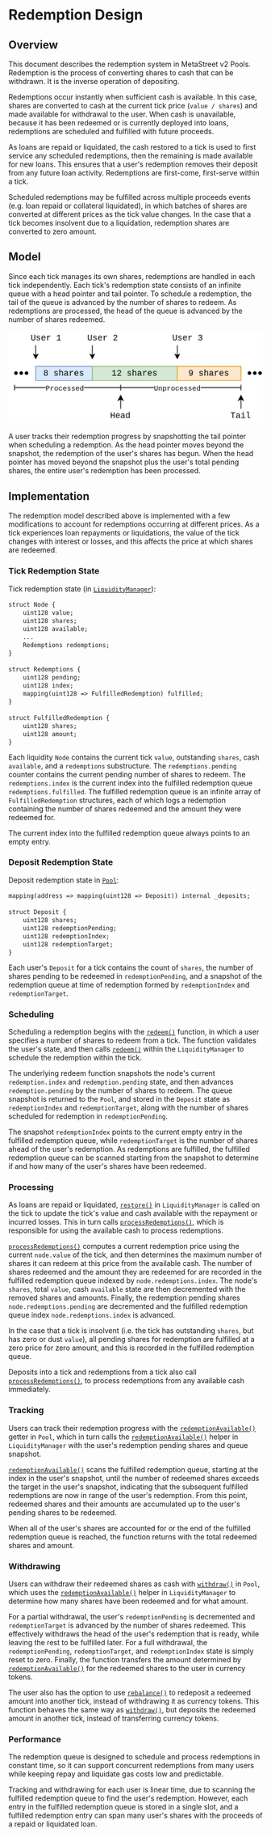 # Redemption Design

## Overview

This document describes the redemption system in MetaStreet v2 Pools.
Redemption is the process of converting shares to cash that can be withdrawn.
It is the inverse operation of depositing.

Redemptions occur instantly when sufficient cash is available. In this case,
shares are converted to cash at the current tick price (`value / shares`) and
made available for withdrawal to the user. When cash is unavailable, because it
has been redeemed or is currently deployed into loans, redemptions are
scheduled and fulfilled with future proceeds.

As loans are repaid or liquidated, the cash restored to a tick is used to first
service any scheduled redemptions, then the remaining is made available for new
loans. This ensures that a user's redemption removes their deposit from any
future loan activity. Redemptions are first-come, first-serve within a tick.

Scheduled redemptions may be fulfilled across multiple proceeds events (e.g.
loan repaid or collateral liquidated), in which batches of shares are converted
at different prices as the tick value changes. In the case that a tick becomes
insolvent due to a liquidation, redemption shares are converted to zero amount.

## Model

Since each tick manages its own shares, redemptions are handled in each tick
independently. Each tick's redemption state consists of an infinite queue with
a head pointer and tail pointer. To schedule a redemption, the tail of the
queue is advanced by the number of shares to redeem. As redemptions are
processed, the head of the queue is advanced by the number of shares redeemed.

![Redemption Model Figure](redemption-figure1.png)

A user tracks their redemption progress by snapshotting the tail pointer when
scheduling a redemption. As the head pointer moves beyond the snapshot, the
redemption of the user's shares has begun. When the head pointer has moved
beyond the snapshot plus the user's total pending shares, the entire user's
redemption has been processed.

## Implementation

The redemption model described above is implemented with a few modifications to
account for redemptions occurring at different prices. As a tick experiences
loan repayments or liquidations, the value of the tick changes with interest or
losses, and this affects the price at which shares are redeemed.

### Tick Redemption State

Tick redemption state (in [`LiquidityManager`](../contracts/LiquidityManager.sol)):

``` solidity
struct Node {
    uint128 value;
    uint128 shares;
    uint128 available;
    ...
    Redemptions redemptions;
}

struct Redemptions {
    uint128 pending;
    uint128 index;
    mapping(uint128 => FulfilledRedemption) fulfilled;
}

struct FulfilledRedemption {
    uint128 shares;
    uint128 amount;
}
```

Each liquidity `Node` contains the current tick `value`, outstanding `shares`,
cash `available`, and a `redemptions` substructure. The `redemptions.pending`
counter contains the current pending number of shares to redeem. The
`redemptions.index` is the current index into the fulfilled redemption queue
`redemptions.fulfilled`. The fulfilled redemption queue is an infinite array of
`FulfilledRedemption` structures, each of which logs a redemption containing
the number of shares redeemed and the amount they were redeemed for.

The current index into the fulfilled redemption queue always points to an empty
entry.

### Deposit Redemption State

Deposit redemption state in [`Pool`](../contracts/Pool.sol):

``` solidity
mapping(address => mapping(uint128 => Deposit)) internal _deposits;

struct Deposit {
    uint128 shares;
    uint128 redemptionPending;
    uint128 redemptionIndex;
    uint128 redemptionTarget;
}
```

Each user's `Deposit` for a tick contains the count of `shares`, the number of
shares pending to be redeemed in `redemptionPending`, and a snapshot of the
redemption queue at time of redemption formed by `redemptionIndex` and
`redemptionTarget`.

### Scheduling

Scheduling a redemption begins with the [`redeem()`](../contracts/Pool.sol#L1050) function, in which
a user specifies a number of shares to redeem from a tick. The function
validates the user's state, and then calls [`redeem()`](../contracts/LiquidityManager.sol#L432) within the
`LiquidityManager` to schedule the redemption within the tick.

The underlying redeem function snapshots the node's current `redemption.index`
and `redemption.pending` state, and then advances `redemption.pending` by the
number of shares to redeem. The queue snapshot is returned to the `Pool`, and
stored in the `Deposit` state as `redemptionIndex` and `redemptionTarget`,
along with the number of shares scheduled for redemption in
`redemptionPending`.

The snapshot `redemptionIndex` points to the current empty entry in the
fulfilled redemption queue, while `redemptionTarget` is the number of shares
ahead of the user's redemption. As redemptions are fulfilled, the fulfilled
redemption queue can be scanned starting from the snapshot to determine if and
how many of the user's shares have been redeemed.

### Processing

As loans are repaid or liquidated, [`restore()`](../contracts/LiquidityManager.sol#L401) in `LiquidityManager`
is called on the tick to update the tick's value and cash available with the
repayment or incurred losses. This in turn calls [`processRedemptions()`](../contracts/LiquidityManager.sol#L465),
which is responsible for using the available cash to process redemptions.

[`processRedemptions()`](../contracts/LiquidityManager.sol#L465) computes a current redemption price using the current
`node.value` of the tick, and then determines the maximum number of shares it
can redeem at this price from the available cash. The number of shares redeemed
and the amount they are redeemed for are recorded in the fulfilled redemption
queue indexed by `node.redemptions.index`. The node's `shares`, total `value`,
cash `available` state are then decremented with the removed shares and
amounts. Finally, the redemption pending shares `node.redemptions.pending` are
decremented and the fulfilled redemption queue index `node.redemptions.index`
is advanced.

In the case that a tick is insolvent (i.e. the tick has outstanding `shares`,
but has zero or dust `value`), all pending shares for redemption are fulfilled
at a zero price for zero amount, and this is recorded in the fulfilled
redemption queue.

Deposits into a tick and redemptions from a tick also call
[`processRedemptions()`](../contracts/LiquidityManager.sol#L465), to process redemptions from any available cash
immediately.

### Tracking

Users can track their redemption progress with the
[`redemptionAvailable()`](../contracts/Pool.sol#L1081) getter in `Pool`, which in turn calls the
[`redemptionAvailable()`](../contracts/LiquidityManager.sol#L191) helper in `LiquidityManager` with the user's
redemption pending shares and queue snapshot.

[`redemptionAvailable()`](../contracts/LiquidityManager.sol#L191) scans the fulfilled redemption queue, starting at
the index in the user's snapshot, until the number of redeemed shares exceeds
the target in the user's snapshot, indicating that the subsequent fulfilled
redemptions are now in range of the user's redemption. From this point,
redeemed shares and their amounts are accumulated up to the user's pending
shares to be redeemed.

When all of the user's shares are accounted for or the end of the fulfilled
redemption queue is reached, the function returns with the total redeemed
shares and amount.

### Withdrawing

Users can withdraw their redeemed shares as cash with [`withdraw()`](../contracts/Pool.sol#L1094) in
`Pool`, which uses the [`redemptionAvailable()`](../contracts/LiquidityManager.sol#L191) helper in `LiquidityManager` to
determine how many shares have been redeemed and for what amount.

For a partial withdrawal, the user's `redemptionPending` is decremented and
`redemptionTarget` is advanced by the number of shares redeemed. This
effectively withdraws the head of the user's redemption that is ready, while
leaving the rest to be fulfilled later. For a full withdrawal, the
`redemptionPending`, `redemptionTarget`, and `redemptionIndex` state is simply
reset to zero. Finally, the function transfers the amount determined by
[`redemptionAvailable()`](../contracts/LiquidityManager.sol#L191) for the redeemed shares to the user in currency
tokens.

The user also has the option to use [`rebalance()`](../contracts/Pool.sol#L1133) to redeposit a
redeemed amount into another tick, instead of withdrawing it as currency
tokens. This function behaves the same way as [`withdraw()`](../contracts/Pool.sol#L1094), but deposits the
redeemed amount in another tick, instead of transferring currency tokens.

### Performance

The redemption queue is designed to schedule and process redemptions in
constant time, so it can support concurrent redemptions from many users while
keeping repay and liquidate gas costs low and predictable.

Tracking and withdrawing for each user is linear time, due to scanning the
fulfilled redemption queue to find the user's redemption. However, each entry
in the fulfilled redemption queue is stored in a single slot, and a fulfilled
redemption entry can span many user's shares with the proceeds of a repaid or
liquidated loan.
